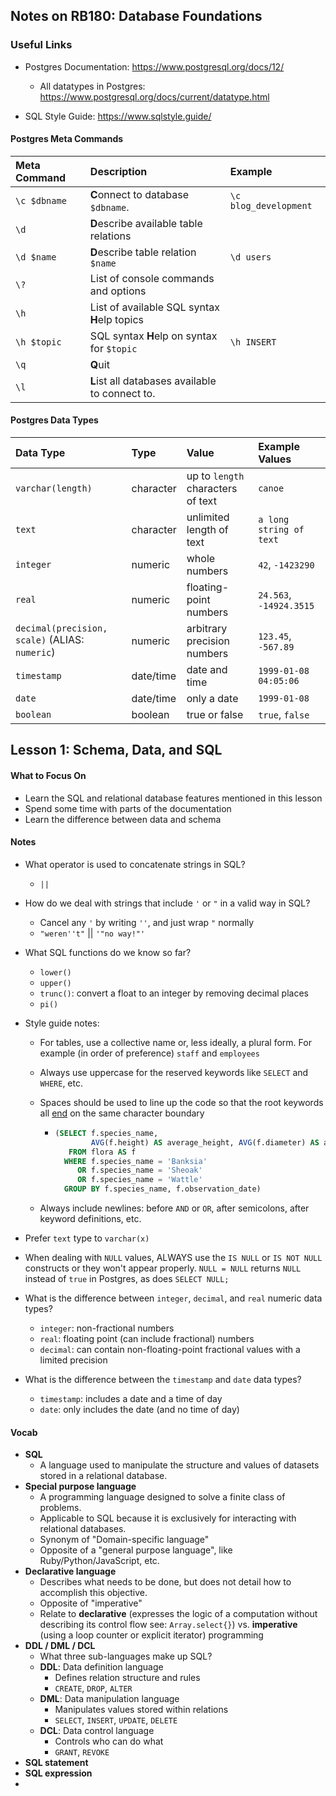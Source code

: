 ## Notes on RB180: Database Foundations

### Useful Links

* Postgres Documentation: https://www.postgresql.org/docs/12/
  * All datatypes in Postgres: https://www.postgresql.org/docs/current/datatype.html

* SQL Style Guide: https://www.sqlstyle.guide/



#### Postgres Meta Commands

| Meta Command | Description                                     | Example               |
| :----------- | :---------------------------------------------- | :-------------------- |
| `\c $dbname` | **C**onnect to database `$dbname`.              | `\c blog_development` |
| `\d`         | **D**escribe available table relations          |                       |
| `\d $name`   | **D**escribe table relation `$name`             | `\d users`            |
| `\?`         | List of console commands and options            |                       |
| `\h`         | List of available SQL syntax **H**elp topics    |                       |
| `\h $topic`  | SQL syntax **H**elp on syntax for `$topic`      | `\h INSERT`           |
| `\q`         | **Q**uit                                        |                       |
| `\l`         | **L**ist all databases available to connect to. |                       |

#### Postgres Data Types

| Data Type                                      | Type      | Value                             | Example Values          |
| :--------------------------------------------- | :-------- | :-------------------------------- | :---------------------- |
| `varchar(length)`                              | character | up to `length` characters of text | `canoe`                 |
| `text`                                         | character | unlimited length of text          | `a long string of text` |
| `integer`                                      | numeric   | whole numbers                     | `42`, `-1423290`        |
| `real`                                         | numeric   | floating-point numbers            | `24.563`, `-14924.3515` |
| `decimal(precision, scale)` (ALIAS: `numeric`) | numeric   | arbitrary precision numbers       | `123.45`, `-567.89`     |
| `timestamp`                                    | date/time | date and time                     | `1999-01-08 04:05:06`   |
| `date`                                         | date/time | only a date                       | `1999-01-08`            |
| `boolean`                                      | boolean   | true or false                     | `true`, `false`         |



## Lesson 1: Schema, Data, and SQL

#### What to Focus On

* Learn the SQL and relational database features mentioned in this lesson
* Spend some time with parts of the documentation
* Learn the difference between data and schema



#### Notes

* What operator is used to concatenate strings in SQL?

  * `||`

* How do we deal with strings that include `'` or `"` in a valid way in SQL?

  * Cancel any `'` by writing `''`, and just wrap `"` normally
  * `"weren''t"` || `'"no way!"'`

* What SQL functions do we know so far?

  * `lower()`
  * `upper()`
  * `trunc()`: convert a float to an integer by removing decimal places
  * `pi()`

* Style guide notes:

  * For tables, use a collective name or, less ideally, a plural form. For example (in order of preference) `staff` and `employees`

  * Always use uppercase for the reserved keywords like `SELECT` and `WHERE`, etc.

  * Spaces should be used to line up the code so that the root keywords all <u>end</u> on the same character boundary

    * ```sql
      (SELECT f.species_name,
              AVG(f.height) AS average_height, AVG(f.diameter) AS average_diameter
         FROM flora AS f
        WHERE f.species_name = 'Banksia'
           OR f.species_name = 'Sheoak'
           OR f.species_name = 'Wattle'
        GROUP BY f.species_name, f.observation_date)
      ```

  * Always include newlines: before `AND` or `OR`, after semicolons, after keyword definitions, etc.

* Prefer `text` type to `varchar(x)` 

* When dealing with `NULL` values, ALWAYS use the `IS NULL` or `IS NOT NULL` constructs or they won't appear properly. `NULL = NULL` returns `NULL` instead of `true` in Postgres, as does `SELECT NULL;`

* What is the difference between `integer`, `decimal`, and `real` numeric data types?

  * `integer`: non-fractional numbers
  * `real`: floating point (can include fractional) numbers
  * `decimal`: can contain non-floating-point fractional values with a limited precision

* What is the difference between the `timestamp` and `date` data types?

  * `timestamp`: includes a date and a time of day
  * `date`: only includes the date (and no time of day)



#### Vocab

* **SQL**
  * A language used to manipulate the structure and values of datasets stored in a relational database.
* **Special purpose language**
  * A programming language designed to solve a finite class of problems.
  * Applicable to SQL because it is exclusively for interacting with relational databases.
  * Synonym of "Domain-specific language"
  * Opposite of a "general purpose language", like Ruby/Python/JavaScript, etc.
* **Declarative language**
  * Describes what needs to be done, but does not detail how to accomplish this objective.
  * Opposite of "imperative"
  * Relate to **declarative** (expresses the logic of a computation without describing its control flow see: `Array.select{}`) vs. **imperative**  (using a loop counter or explicit iterator) programming
* **DDL / DML / DCL**
  * What three sub-languages make up SQL? 
  * **DDL**: Data definition language
    * Defines relation structure and rules
    * `CREATE`, `DROP`, `ALTER`
  * **DML**: Data manipulation language
    * Manipulates values stored within relations 
    * `SELECT`, `INSERT`, `UPDATE`, `DELETE`
  * **DCL**: Data control language
    * Controls who can do what
    * `GRANT`, `REVOKE`
* **SQL statement**
* **SQL expression**
* 